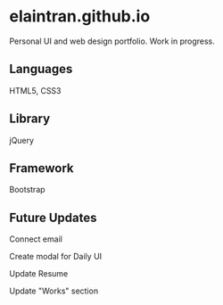 # elaintran.github.io
Personal UI and web design portfolio. Work in progress.
## Languages
HTML5, CSS3
## Library
jQuery
## Framework
Bootstrap
## Future Updates
<p>Connect email</p>
<p>Create modal for Daily UI</p>
<p>Update Resume</p>
<p>Update "Works" section</p>
